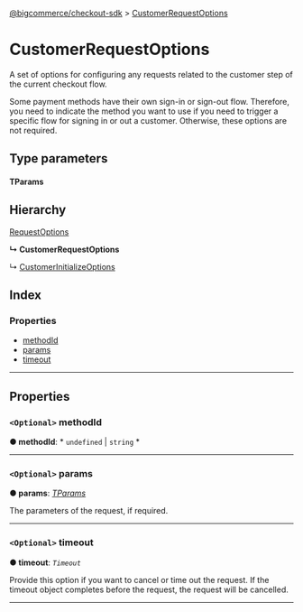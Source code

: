 [@bigcommerce/checkout-sdk](../README.md) > [CustomerRequestOptions](../interfaces/customerrequestoptions.md)

# CustomerRequestOptions

A set of options for configuring any requests related to the customer step of the current checkout flow.

Some payment methods have their own sign-in or sign-out flow. Therefore, you need to indicate the method you want to use if you need to trigger a specific flow for signing in or out a customer. Otherwise, these options are not required.

## Type parameters

#### TParams 
## Hierarchy

 [RequestOptions](requestoptions.md)

**↳ CustomerRequestOptions**

↳  [CustomerInitializeOptions](customerinitializeoptions.md)

## Index

### Properties

* [methodId](customerrequestoptions.md#methodid)
* [params](customerrequestoptions.md#params)
* [timeout](customerrequestoptions.md#timeout)

---

## Properties

<a id="methodid"></a>

### `<Optional>` methodId

**● methodId**: * `undefined` &#124; `string`
*

___
<a id="params"></a>

### `<Optional>` params

**● params**: *[TParams]()*

The parameters of the request, if required.

___
<a id="timeout"></a>

### `<Optional>` timeout

**● timeout**: *`Timeout`*

Provide this option if you want to cancel or time out the request. If the timeout object completes before the request, the request will be cancelled.

___

